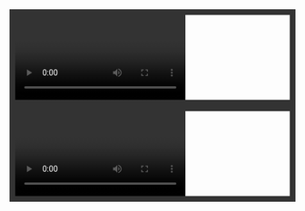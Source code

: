 
<html>
<head>
<meta charset="utf-8">
<meta content="stuff, to, help, search, engines, not" name="keywords">
<meta content="What this page is about." name="description">
<meta content="Display Webcam Stream" name="title">
<title>Display Webcam Stream</title>
  
<style>
#container {
    margin: 0px auto;
    width: auto;
    height: auto;
    border: 10px #333 solid;
}
#videoElement {
    width: autp;
    height: 100%;
    background-color: #666;
}
</style>
</head>
  
<body>
<div id="container">
    <video autoplay="true" id="videoElement">
     
    </video>
</div>

<div id="container">
    <video autoplay="true" id="videoElement">
     
    </video>
</div>
<script>
 var video = document.querySelector("#videoElement");
 
navigator.getUserMedia = navigator.getUserMedia || navigator.webkitGetUserMedia || navigator.mozGetUserMedia || navigator.msGetUserMedia || navigator.oGetUserMedia;
 
if (navigator.getUserMedia) {       
    navigator.getUserMedia({video: true}, handleVideo, videoError);
}
 
function handleVideo(stream) {
    video.src = window.URL.createObjectURL(stream);
}
 
function videoError(e) {
    // do something
}
var video = document.querySelector("#videoElement");
</script>
</body>
</html>
